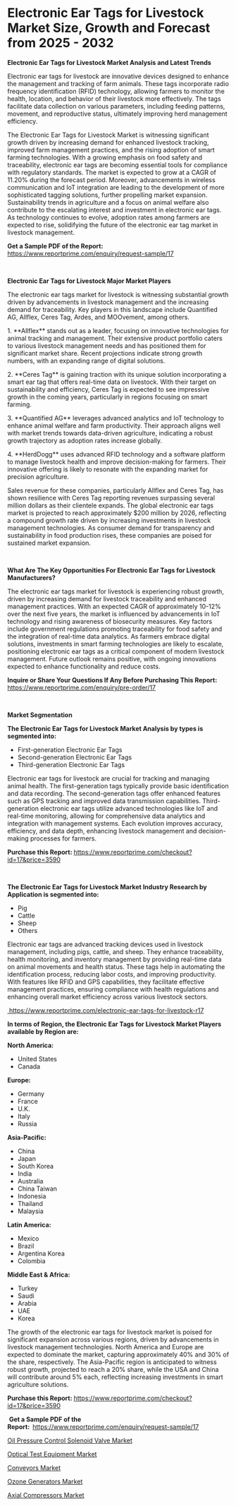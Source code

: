 <p><h1>Electronic Ear Tags for Livestock Market Size, Growth and Forecast from 2025 - 2032</h1></p><p><strong>Electronic Ear Tags for Livestock Market Analysis and Latest Trends</strong></p>
<p><p>Electronic ear tags for livestock are innovative devices designed to enhance the management and tracking of farm animals. These tags incorporate radio frequency identification (RFID) technology, allowing farmers to monitor the health, location, and behavior of their livestock more effectively. The tags facilitate data collection on various parameters, including feeding patterns, movement, and reproductive status, ultimately improving herd management efficiency.</p><p>The Electronic Ear Tags for Livestock Market is witnessing significant growth driven by increasing demand for enhanced livestock tracking, improved farm management practices, and the rising adoption of smart farming technologies. With a growing emphasis on food safety and traceability, electronic ear tags are becoming essential tools for compliance with regulatory standards. The market is expected to grow at a CAGR of 11.20% during the forecast period. Moreover, advancements in wireless communication and IoT integration are leading to the development of more sophisticated tagging solutions, further propelling market expansion. Sustainability trends in agriculture and a focus on animal welfare also contribute to the escalating interest and investment in electronic ear tags. As technology continues to evolve, adoption rates among farmers are expected to rise, solidifying the future of the electronic ear tag market in livestock management.</p></p>
<p><strong>Get a Sample PDF of the Report:&nbsp;</strong> <a href="https://www.reportprime.com/enquiry/request-sample/17?utm_campaign=3277&utm_medium=2&utm_source=Github&utm_content=ia&utm_term=17032025&utm_id=electronic-ear-tags-for-livestock">https://www.reportprime.com/enquiry/request-sample/17</a></p>
<p>&nbsp;</p>
<p><strong>Electronic Ear Tags for Livestock Major Market Players</strong></p>
<p><p>The electronic ear tags market for livestock is witnessing substantial growth driven by advancements in livestock management and the increasing demand for traceability. Key players in this landscape include Quantified AG, Allflex, Ceres Tag, Ardes, and MOOvement, among others. </p><p>1. **Allflex** stands out as a leader, focusing on innovative technologies for animal tracking and management. Their extensive product portfolio caters to various livestock management needs and has positioned them for significant market share. Recent projections indicate strong growth numbers, with an expanding range of digital solutions.</p><p>2. **Ceres Tag** is gaining traction with its unique solution incorporating a smart ear tag that offers real-time data on livestock. With their target on sustainability and efficiency, Ceres Tag is expected to see impressive growth in the coming years, particularly in regions focusing on smart farming.</p><p>3. **Quantified AG** leverages advanced analytics and IoT technology to enhance animal welfare and farm productivity. Their approach aligns well with market trends towards data-driven agriculture, indicating a robust growth trajectory as adoption rates increase globally.</p><p>4. **HerdDogg** uses advanced RFID technology and a software platform to manage livestock health and improve decision-making for farmers. Their innovative offering is likely to resonate with the expanding market for precision agriculture.</p><p>Sales revenue for these companies, particularly Allflex and Ceres Tag, has shown resilience with Ceres Tag reporting revenues surpassing several million dollars as their clientele expands. The global electronic ear tags market is projected to reach approximately $200 million by 2026, reflecting a compound growth rate driven by increasing investments in livestock management technologies. As consumer demand for transparency and sustainability in food production rises, these companies are poised for sustained market expansion.</p></p>
<p>&nbsp;</p>
<p><strong>What Are The Key Opportunities For Electronic Ear Tags for Livestock Manufacturers?</strong></p>
<p><p>The electronic ear tags market for livestock is experiencing robust growth, driven by increasing demand for livestock traceability and enhanced management practices. With an expected CAGR of approximately 10-12% over the next five years, the market is influenced by advancements in IoT technology and rising awareness of biosecurity measures. Key factors include government regulations promoting traceability for food safety and the integration of real-time data analytics. As farmers embrace digital solutions, investments in smart farming technologies are likely to escalate, positioning electronic ear tags as a critical component of modern livestock management. Future outlook remains positive, with ongoing innovations expected to enhance functionality and reduce costs.</p></p>
<p><strong>Inquire or Share Your Questions If Any Before Purchasing This Report:</strong> <a href="https://www.reportprime.com/enquiry/pre-order/17?utm_campaign=3277&utm_medium=2&utm_source=Github&utm_content=ia&utm_term=17032025&utm_id=electronic-ear-tags-for-livestock">https://www.reportprime.com/enquiry/pre-order/17</a></p>
<p>&nbsp;</p>
<p><strong>Market Segmentation</strong></p>
<p><strong>The Electronic Ear Tags for Livestock Market Analysis by types is segmented into:</strong></p>
<p><ul><li>First-generation Electronic Ear Tags</li><li>Second-generation Electronic Ear Tags</li><li>Third-generation Electronic Ear Tags</li></ul></p>
<p><p>Electronic ear tags for livestock are crucial for tracking and managing animal health. The first-generation tags typically provide basic identification and data recording. The second-generation tags offer enhanced features such as GPS tracking and improved data transmission capabilities. Third-generation electronic ear tags utilize advanced technologies like IoT and real-time monitoring, allowing for comprehensive data analytics and integration with management systems. Each evolution improves accuracy, efficiency, and data depth, enhancing livestock management and decision-making processes for farmers.</p></p>
<p><strong>Purchase this Report:&nbsp;</strong><a href="https://www.reportprime.com/checkout?id=17&price=3590&utm_campaign=3277&utm_medium=2&utm_source=Github&utm_content=ia&utm_term=17032025&utm_id=electronic-ear-tags-for-livestock">https://www.reportprime.com/checkout?id=17&price=3590</a></p>
<p>&nbsp;</p>
<p><strong>The Electronic Ear Tags for Livestock Market Industry Research by Application is segmented into:</strong></p>
<p><ul><li>Pig</li><li>Cattle</li><li>Sheep</li><li>Others</li></ul></p>
<p><p>Electronic ear tags are advanced tracking devices used in livestock management, including pigs, cattle, and sheep. They enhance traceability, health monitoring, and inventory management by providing real-time data on animal movements and health status. These tags help in automating the identification process, reducing labor costs, and improving productivity. With features like RFID and GPS capabilities, they facilitate effective management practices, ensuring compliance with health regulations and enhancing overall market efficiency across various livestock sectors.</p></p>
<p><a href="https://www.reportprime.com/electronic-ear-tags-for-livestock-r17?utm_campaign=3277&utm_medium=2&utm_source=Github&utm_content=ia&utm_term=17032025&utm_id=electronic-ear-tags-for-livestock">&nbsp;https://www.reportprime.com/electronic-ear-tags-for-livestock-r17</a></p>
<p><strong>In terms of Region, the Electronic Ear Tags for Livestock Market Players available by Region are:</strong></p>
<p>
    <p> <strong> North America: </strong>
        <ul>
            <li>United States</li>
            <li>Canada</li>
        </ul>
        </p> 
    <p> <strong> Europe: </strong>
        <ul>
            <li>Germany</li>
            <li>France</li>
            <li>U.K.</li>
            <li>Italy</li>
            <li>Russia</li>
        </ul>
        </p> 
    <p> <strong> Asia-Pacific: </strong>
        <ul>
            <li>China</li>
            <li>Japan</li>
            <li>South Korea</li>
            <li>India</li>
            <li>Australia</li>
            <li>China Taiwan</li>
            <li>Indonesia</li>
            <li>Thailand</li>
            <li>Malaysia</li>
        </ul>
        </p> 
    <p> <strong> Latin America: </strong>
        <ul>
            <li>Mexico</li>
            <li>Brazil</li>
            <li>Argentina Korea</li>
            <li>Colombia</li>
        </ul>
        </p> 
    <p> <strong> Middle East & Africa: </strong>
        <ul>
            <li>Turkey</li>
            <li>Saudi</li>
            <li>Arabia</li>
            <li>UAE</li>
            <li>Korea</li>
        </ul>
    </p>
    </p>
<p><p>The growth of the electronic ear tags for livestock market is poised for significant expansion across various regions, driven by advancements in livestock management technologies. North America and Europe are expected to dominate the market, capturing approximately 40% and 30% of the share, respectively. The Asia-Pacific region is anticipated to witness robust growth, projected to reach a 20% share, while the USA and China will contribute around 5% each, reflecting increasing investments in smart agriculture solutions.</p></p>
<p><strong>Purchase this Report: </strong><a href="https://www.reportprime.com/checkout?id=17&price=3590&utm_campaign=3277&utm_medium=2&utm_source=Github&utm_content=ia&utm_term=17032025&utm_id=electronic-ear-tags-for-livestock">https://www.reportprime.com/checkout?id=17&price=3590</a></p>
<p>&nbsp;<strong>Get a Sample PDF of the Report:&nbsp;&nbsp;</strong><a href="https://www.reportprime.com/enquiry/request-sample/17?utm_campaign=3277&utm_medium=2&utm_source=Github&utm_content=ia&utm_term=17032025&utm_id=electronic-ear-tags-for-livestock">https://www.reportprime.com/enquiry/request-sample/17</a></p>
<p><strong></strong></p>
<p><p><a href="https://www.linkedin.com/pulse/oil-pressure-control-solenoid-valve-market-analysis-trends-share-bxjne?utm_campaign=3277&utm_medium=2&utm_source=Github&utm_content=ia&utm_term=17032025&utm_id=electronic-ear-tags-for-livestock">Oil Pressure Control Solenoid Valve Market</a></p><p><a href="https://www.linkedin.com/pulse/optical-test-equipment-market-dynamics-projections-2025-2032-mhhye?utm_campaign=3277&utm_medium=2&utm_source=Github&utm_content=ia&utm_term=17032025&utm_id=electronic-ear-tags-for-livestock">Optical Test Equipment Market</a></p><p><a href="https://www.linkedin.com/pulse/conveyors-mosaic-piecing-together-global-market-dynamics-itu4c?utm_campaign=3277&utm_medium=2&utm_source=Github&utm_content=ia&utm_term=17032025&utm_id=electronic-ear-tags-for-livestock">Conveyors Market</a></p><p><a href="https://www.linkedin.com/pulse/future-growth-ozone-generators-market-68-cagr-2025-2032-fte6e?utm_campaign=3277&utm_medium=2&utm_source=Github&utm_content=ia&utm_term=17032025&utm_id=electronic-ear-tags-for-livestock">Ozone Generators Market</a></p><p><a href="https://www.linkedin.com/pulse/trend-analysis-axial-compressors-market-expected-growth-72-cagr-tfudc?utm_campaign=3277&utm_medium=2&utm_source=Github&utm_content=ia&utm_term=17032025&utm_id=electronic-ear-tags-for-livestock">Axial Compressors Market</a></p></p>